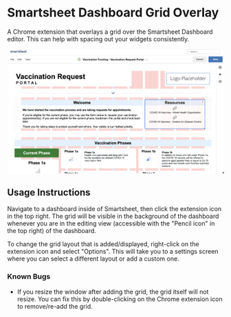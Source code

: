 # Smartsheet Dashboard Grid Overlay
A Chrome extension that overlays a grid over the Smartsheet Dashboard editor. This can help with spacing out your widgets consistently.

![Example Screenshot](/screenshots/screenshot.png "Example Screenshot")

## Usage Instructions
Navigate to a dashboard inside of Smartsheet, then click the extension icon in the top right. The grid will be visible in the background of the dashboard whenever you are in the editing view (accessible with the "Pencil icon" in the top right) of the dashboard.

To change the grid layout that is added/displayed, right-click on the extension icon and select "Options". This will take you to a settings screen where you can select a different layout or add a custom one.

### Known Bugs
- If you resize the window after adding the grid, the grid itself will not resize. You can fix this by double-clicking on the Chrome extension icon to remove/re-add the grid.
